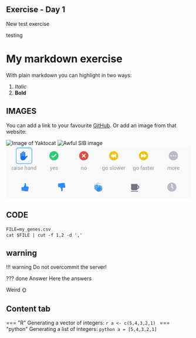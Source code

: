 ## Exercise - Day 1

New test exercise

testing


# My markdown exercise

With plain markdown you can highlight in two ways:

1. *Italic*
1. **Bold**

## IMAGES

You can add a link to your favourite [GitHub](http://github.com). Or add an image from that website:

![Image of Yaktocat](https://octodex.github.com/images/yaktocat.png)
![Awful SIB image](https://www.sib.swiss/images/banners/banner_research_infrastructure.jpg)
![Local Image](../assets/images/zoom_icons.png)

## CODE

```
FILE=my_genes.csv
cat $FILE | cut -f 1,2 -d ','

```
## warning

!!! warning
    Do not overcommit the server!

??? done Answer
    Here the answers

Weird
:sun_with_face:

## Content tab

=== "R"
        Generating a vector of integers:
        ```r
        a <- c(5,4,3,2,1)
        ```
=== "python"
        Generating a list of integers:
        ```python
        a = [5,4,3,2,1]
        ```
